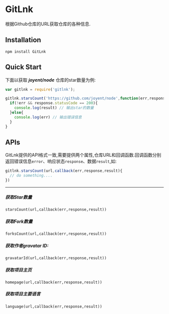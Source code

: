 GitLnk
======

根据Github仓库的URL获取仓库的各种信息.

## Installation

```
npm install GitLnk
```

## Quick Start

下面以获取 ***joyent/node*** 仓库的star数量为例:

```javascript
var gitlnk = require('gitlnk');

gitlnk.starsCount('https://github.com/joyent/node',function(err,response,result){
  if(!err && response.statusCode == 200){
    console.log(result) // 输出star的数量    
  }else{
    console.log(err) // 输出错误信息
  }
}
```

## APIs
GitLnk提供的API格式一致,需要提供两个属性,仓库URL和回调函数.回调函数分别返回错误信息`error`、响应状态`response`、数据`result`,如:

```javascript
gitlnk.starsCount(url,callback(err,response,result){
  // do something....
})
```
------

##### 获取Star数量
```
starsCount(url,callback(err,response,result))
```

##### 获取Fork数量
```
forksCount(url,callback(err,response,result))
```

##### 获取作者gravatar ID:
```
gravatarId(url,callback(err,response,result))
```

##### 获取项目主页
```
homepage(url,callback(err,response,result))
```

##### 获取项目主要语言
```
language(url,callback(err,response,result))
```
